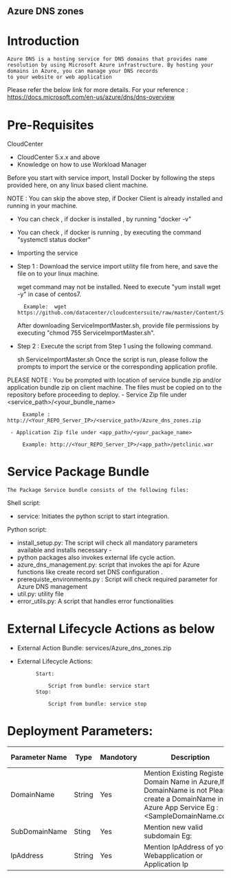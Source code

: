 ## Azure DNS zones  

# Introduction
    Azure DNS is a hosting service for DNS domains that provides name resolution by using Microsoft Azure infrastructure. By hosting your domains in Azure, you can manage your DNS records
    to your website or web application

Please refer the below link for more details.
For your reference : https://docs.microsoft.com/en-us/azure/dns/dns-overview
# Pre-Requisites
 CloudCenter
   - CloudCenter 5.x.x and above
   - Knowledge on how to use Workload Manager

Before you start with service import, Install Docker by following the steps provided here, on any linux based client machine.

NOTE : You can skip the above step, if Docker Client is already installed and running in your machine.

- You can check , if docker is installed , by running "docker -v"
- You can check , if docker is running , by executing the command "systemctl status docker"
- Importing the service
- Step 1 : Download the service import utility file from here, and save the file on to your linux machine.

    wget command may not be installed. Need to execute "yum install wget -y" in case of centos7.

        Example:  wget https://github.com/datacenter/cloudcentersuite/raw/master/Content/Scripts/ServiceImportMaster.sh
    After downloading ServiceImportMaster.sh, provide file permissions by executing "chmod 755 ServiceImportMaster.sh".

- Step 2 : Execute the script from Step 1 using the following command.

    sh ServiceImportMaster.sh
    Once the script is run, please follow the prompts to import the service or the corresponding application profile.

PLEASE NOTE : You be prompted with location of service bundle zip and/or application bundle zip on client machine. The files must be copied on to the repository before proceeding to deploy.
     - Service Zip file under <service_path>/<your_bundle_name>
                
         Example : http://<Your_REPO_Server_IP>/<service_path>/Azure_dns_zones.zip 

     - Application Zip file under <app_path>/<your_package_name>
        
         Example: http://<Your_REPO_Server_IP>/<app_path>/petclinic.war
# Service Package Bundle
    The Package Service bundle consists of the following files:

Shell script:

   - service: Initiates the python script to start integration.

Python script:

- install_setup.py: The script will check all mandatory parameters available and installs necessary - 
- python packages also invokes external life cycle action.
- azure_dns_management.py: script that invokes the api for Azure functions like create record set DNS configuration .
- prerequiste_environments.py : Script will check required parameter for Azure DNS management
- util.py: utility file
- error_utils.py: A script that handles error functionalities
# External Lifecycle Actions as below
- External Action Bundle:  services/Azure_dns_zones.zip
- External Lifecycle Actions:

            Start:
			
                Script from bundle: service start
            Stop:
			
                Script from bundle: service stop
# Deployment Parameters:

| Parameter Name | Type | Mandotory | Description | Allowed Value | Default Value | 
| ---- |----| ----| ---- | ---- | ----|
| DomainName |	String | Yes|	Mention Existing Registered Domain Name in Azure,If DomainName is not Please create a DomainName in Azure App Service Eg : <SampleDomainName.com>|
|SubDomainName | Sting | Yes | Mention new  valid subdomain Eg:   <SubDomainName> | | |
|IpAddress |String |Yes| Mention IpAddress of your Webapplication or Application Ip